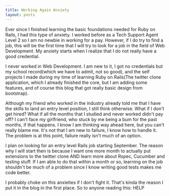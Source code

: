 ```yaml
---
title: Working Again Anxiety
layout: posts
---
```


Ever since I finished learning the basic foundations needed for Ruby on Rails, I had this type of anxiety.  I worked before as a Tech Support Agent Level 2 so I am no newbie in working for a pay.  However, if I do try to find a job, this will be the first time that I will try to look for a job in the field of Web Development.  My anxiety starts when I realize that I do not really have a good credential.  

I never worked in Web Development.  I am new to it, I got no credentials but my school record(which we have to admit, not so good), and the self projects I made during my time of learning Ruby on Rails(The twitter clone application, which I already finished the core, but I am adding some features, and of course this blog that got really basic design from bootstrap).  

Although my friend who worked in the industry already told me that I have the skills to land an entry level position, I still think otherwise.  What if I don't get hired?  What if all the months that I studied and never worked didn't pay off?  I can't face my girlfriend, who stuck by me being a bum for the past months, if that happens.  I know I am thinking way ahead here, but you can't really blame me.  It's not that I am new to failure, I know how to handle it.  The problem is at this point, failure really isn't much of an option.

I plan on looking for an entry level Rails job starting September.  The reason why I will start then is because I want one more month to actually put extensions to the twitter clone AND learn more about Rspec, Cucumber and testing stuff.  If I am able to do that within a month or so, learning on the job shouldn't be much of a problem since I know writing good tests makes me code better.

I probably choke on this anxieties if I don't fight it.  That's kinda the reason I put it in the blog in the first place.  So to anyone reading this: HELP